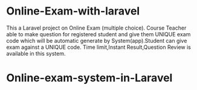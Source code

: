 # Online-Exam-with-laravel

This a Laravel project on Online Exam (multiple choice). Course Teacher able to make question for registered student and give them UNIQUE exam code which will be automatic generate by System(app).Student can give exam against a UNIQUE code. Time limit,Instant Result,Question Review is available in this system.
# Online-exam-system-in-Laravel
